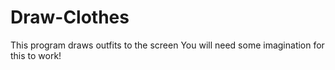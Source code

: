 # Draw-Clothes
This program draws outfits to the screen
You will need some imagination for this to work!
